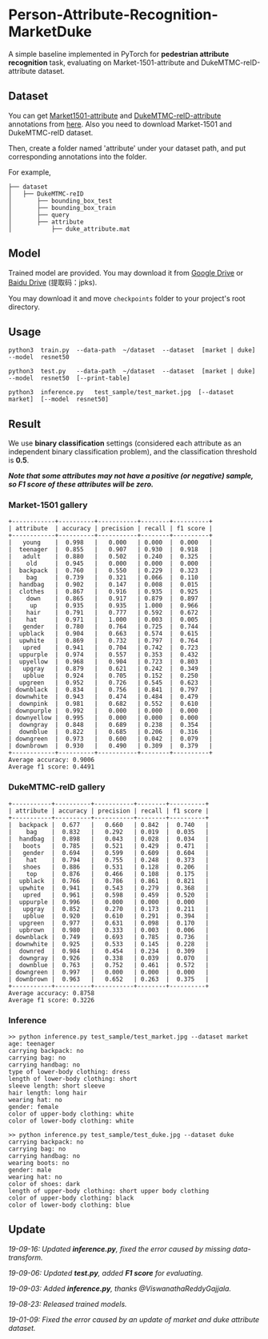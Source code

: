 # Person-Attribute-Recognition-MarketDuke
A simple baseline implemented in PyTorch for **pedestrian attribute recognition** task, evaluating on Market-1501-attribute and DukeMTMC-reID-attribute dataset.


## Dataset
You can get [Market1501-attribute](https://github.com/vana77/Market-1501_Attribute) and [DukeMTMC-reID-attribute](https://github.com/vana77/DukeMTMC-attribute) annotations from [here](https://github.com/vana77). Also you need to download Market-1501 and DukeMTMC-reID dataset.

Then, create a folder named 'attribute' under your dataset path, and put corresponding annotations into the folder.

For example,<br>
```
├── dataset
│   ├── DukeMTMC-reID
│       ├── bounding_box_test
│       ├── bounding_box_train
│       ├── query
│       ├── attribute
│           ├── duke_attribute.mat  
```

## Model
Trained model are provided. You may download it from [Google Drive](https://drive.google.com/drive/folders/1JTdjuEbxSLypnfUzVuuxLj1uSKAacfd0?usp=sharing) or [Baidu Drive](https://pan.baidu.com/s/1bByCxZp9bSs8YYZPbuK21A) (提取码：jpks).

You may download it and move `checkpoints` folder to your project's root directory.


## Usage
```
python3  train.py  --data-path  ~/dataset  --dataset  [market | duke]  --model  resnet50

python3  test.py   --data-path  ~/dataset  --dataset  [market | duke]  --model  resnet50  [--print-table]

python3  inference.py   test_sample/test_market.jpg  [--dataset  market]  [--model  resnet50]
```

## Result

We use **binary classification** settings (considered each attribute as an independent binary classification problem), and the classification threshold is **0.5**.

***Note that some attributes may not have a positive (or negative) sample, so F1 score of these attributes will be zero.***

### Market-1501 gallery
```
+------------+----------+-----------+--------+----------+
| attribute  | accuracy | precision | recall | f1 score |
+------------+----------+-----------+--------+----------+
|   young    |  0.998   |   0.000   | 0.000  |  0.000   |
|  teenager  |  0.855   |   0.907   | 0.930  |  0.918   |
|   adult    |  0.880   |   0.502   | 0.240  |  0.325   |
|    old     |  0.945   |   0.000   | 0.000  |  0.000   |
|  backpack  |  0.760   |   0.550   | 0.229  |  0.323   |
|    bag     |  0.739   |   0.321   | 0.066  |  0.110   |
|  handbag   |  0.902   |   0.147   | 0.008  |  0.015   |
|  clothes   |  0.867   |   0.916   | 0.935  |  0.925   |
|    down    |  0.865   |   0.917   | 0.879  |  0.897   |
|     up     |  0.935   |   0.935   | 1.000  |  0.966   |
|    hair    |  0.791   |   0.777   | 0.592  |  0.672   |
|    hat     |  0.971   |   1.000   | 0.003  |  0.005   |
|   gender   |  0.780   |   0.764   | 0.725  |  0.744   |
|  upblack   |  0.904   |   0.663   | 0.574  |  0.615   |
|  upwhite   |  0.869   |   0.732   | 0.797  |  0.764   |
|   upred    |  0.941   |   0.704   | 0.742  |  0.723   |
|  uppurple  |  0.974   |   0.557   | 0.353  |  0.432   |
|  upyellow  |  0.968   |   0.904   | 0.723  |  0.803   |
|   upgray   |  0.879   |   0.621   | 0.242  |  0.349   |
|   upblue   |  0.924   |   0.705   | 0.152  |  0.250   |
|  upgreen   |  0.952   |   0.726   | 0.545  |  0.623   |
| downblack  |  0.834   |   0.756   | 0.841  |  0.797   |
| downwhite  |  0.943   |   0.474   | 0.484  |  0.479   |
|  downpink  |  0.981   |   0.682   | 0.552  |  0.610   |
| downpurple |  0.992   |   0.000   | 0.000  |  0.000   |
| downyellow |  0.995   |   0.000   | 0.000  |  0.000   |
|  downgray  |  0.848   |   0.689   | 0.238  |  0.354   |
|  downblue  |  0.822   |   0.685   | 0.206  |  0.316   |
| downgreen  |  0.973   |   0.600   | 0.042  |  0.079   |
| downbrown  |  0.930   |   0.490   | 0.309  |  0.379   |
+------------+----------+-----------+--------+----------+
Average accuracy: 0.9006
Average f1 score: 0.4491
```

### DukeMTMC-reID gallery
```
+-----------+----------+-----------+--------+----------+
| attribute | accuracy | precision | recall | f1 score |
+-----------+----------+-----------+--------+----------+
|  backpack |  0.677   |   0.660   | 0.842  |  0.740   |
|    bag    |  0.832   |   0.292   | 0.019  |  0.035   |
|  handbag  |  0.898   |   0.043   | 0.028  |  0.034   |
|   boots   |  0.785   |   0.521   | 0.429  |  0.471   |
|   gender  |  0.694   |   0.599   | 0.609  |  0.604   |
|    hat    |  0.794   |   0.755   | 0.248  |  0.373   |
|   shoes   |  0.886   |   0.531   | 0.128  |  0.206   |
|    top    |  0.876   |   0.466   | 0.108  |  0.175   |
|  upblack  |  0.766   |   0.786   | 0.861  |  0.821   |
|  upwhite  |  0.941   |   0.543   | 0.279  |  0.368   |
|   upred   |  0.961   |   0.598   | 0.459  |  0.520   |
|  uppurple |  0.996   |   0.000   | 0.000  |  0.000   |
|   upgray  |  0.852   |   0.270   | 0.173  |  0.211   |
|   upblue  |  0.920   |   0.610   | 0.291  |  0.394   |
|  upgreen  |  0.977   |   0.631   | 0.098  |  0.170   |
|  upbrown  |  0.980   |   0.333   | 0.003  |  0.006   |
| downblack |  0.749   |   0.693   | 0.785  |  0.736   |
| downwhite |  0.925   |   0.533   | 0.145  |  0.228   |
|  downred  |  0.984   |   0.454   | 0.234  |  0.309   |
|  downgray |  0.926   |   0.338   | 0.039  |  0.070   |
|  downblue |  0.763   |   0.752   | 0.461  |  0.572   |
| downgreen |  0.997   |   0.000   | 0.000  |  0.000   |
| downbrown |  0.963   |   0.652   | 0.263  |  0.375   |
+-----------+----------+-----------+--------+----------+
Average accuracy: 0.8758
Average f1 score: 0.3226
```

### Inference
```
>> python inference.py test_sample/test_market.jpg --dataset market
age: teenager
carrying backpack: no
carrying bag: no
carrying handbag: no
type of lower-body clothing: dress
length of lower-body clothing: short
sleeve length: short sleeve
hair length: long hair
wearing hat: no
gender: female
color of upper-body clothing: white
color of lower-body clothing: white

>> python inference.py test_sample/test_duke.jpg --dataset duke
carrying backpack: no
carrying bag: no
carrying handbag: no
wearing boots: no
gender: male
wearing hat: no
color of shoes: dark
length of upper-body clothing: short upper body clothing
color of upper-body clothing: black
color of lower-body clothing: blue
```

## Update
*19-09-16: Updated **inference.py**, fixed the error caused by missing data-transform.*

*19-09-06: Updated **test.py**, added **F1 score** for evaluating.*

*19-09-03: Added **inference.py**, thanks @ViswanathaReddyGajjala.*

*19-08-23: Released trained models.*

*19-01-09: Fixed the error caused by an update of market and duke attribute dataset.*
